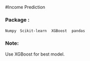 #Income Prediction

### Package : 
`Numpy` &nbsp; `Scikit-learn` &nbsp;` XGBoost`  &nbsp;` pandas` &nbsp;

### Note:
Use XGBoost for best model.